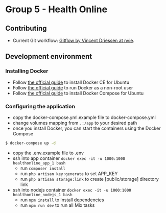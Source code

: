 # Group 5 - Health Online

## Contributing

- Current Git workflow: [Gitflow by Vincent Driessen at nvie](https://nvie.com/posts/a-successful-git-branching-model/).

## Development environment

### Installing Docker

* Follow [the official guide](https://docs.docker.com/engine/installation/linux/docker-ce/ubuntu/#install-docker-ce) to install Docker CE for Ubuntu
* Follow [the official guide](https://docs.docker.com/engine/installation/linux/linux-postinstall/) to run Docker as a non-root user
* Follow [the official guide](https://docs.docker.com/compose/install/) to install Docker Compose for Ubuntu

### Configuring the application

* copy the docker-compose.yml.example file to docker-compose.yml
* change volumes mapping from ```.:/app``` to your desired path
* once you install Docker, you can start the containers using the Docker Compose

```sh
$ docker-compose up -d
```

* copy the .env.example file to .env
* ssh into app container ```docker exec -it -u 1000:1000 healthonline_app_1 bash```
    * run ```composer install```
    * run ```php artisan key:generate``` to set APP_KEY
    * run ```php artisan storage:link``` to create [public/storage] directory link
* ssh into nodejs container ```docker exec -it -u 1000:1000 healthonline_nodejs_1 bash```
    * run ```npm install``` to install dependencies
    * run ```npm run dev``` to run all Mix tasks

